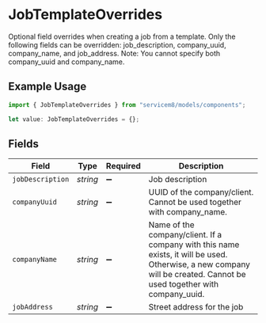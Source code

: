 # JobTemplateOverrides

Optional field overrides when creating a job from a template. Only the following fields can be overridden: job_description, company_uuid, company_name, and job_address. Note: You cannot specify both company_uuid and company_name.

## Example Usage

```typescript
import { JobTemplateOverrides } from "servicem8/models/components";

let value: JobTemplateOverrides = {};
```

## Fields

| Field                                                                                                                                                                 | Type                                                                                                                                                                  | Required                                                                                                                                                              | Description                                                                                                                                                           |
| --------------------------------------------------------------------------------------------------------------------------------------------------------------------- | --------------------------------------------------------------------------------------------------------------------------------------------------------------------- | --------------------------------------------------------------------------------------------------------------------------------------------------------------------- | --------------------------------------------------------------------------------------------------------------------------------------------------------------------- |
| `jobDescription`                                                                                                                                                      | *string*                                                                                                                                                              | :heavy_minus_sign:                                                                                                                                                    | Job description                                                                                                                                                       |
| `companyUuid`                                                                                                                                                         | *string*                                                                                                                                                              | :heavy_minus_sign:                                                                                                                                                    | UUID of the company/client. Cannot be used together with company_name.                                                                                                |
| `companyName`                                                                                                                                                         | *string*                                                                                                                                                              | :heavy_minus_sign:                                                                                                                                                    | Name of the company/client. If a company with this name exists, it will be used. Otherwise, a new company will be created. Cannot be used together with company_uuid. |
| `jobAddress`                                                                                                                                                          | *string*                                                                                                                                                              | :heavy_minus_sign:                                                                                                                                                    | Street address for the job                                                                                                                                            |